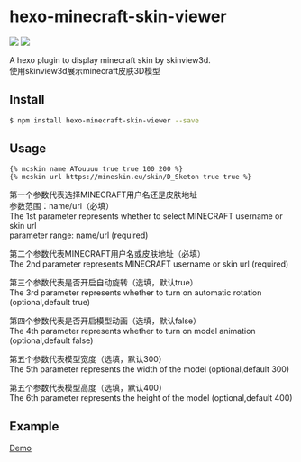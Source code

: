 # hexo-minecraft-skin-viewer
![](https://img.shields.io/npm/v/hexo-minecraft-skin-viewer)   ![](https://img.shields.io/npm/dt/hexo-minecraft-skin-viewer)

A hexo plugin to display minecraft skin by skinview3d.  
使用skinview3d展示minecraft皮肤3D模型
## Install 

```bash
$ npm install hexo-minecraft-skin-viewer --save
```

## Usage

```
{% mcskin name ATouuuu true true 100 200 %}
{% mcskin url https://mineskin.eu/skin/D_Sketon true true %}
```
第一个参数代表选择MINECRAFT用户名还是皮肤地址  
参数范围：name/url（必填）  
The 1st parameter represents whether to select MINECRAFT username or skin url  
parameter range: name/url (required)  

第二个参数代表MINECRAFT用户名或皮肤地址（必填）  
The 2nd parameter represents MINECRAFT username or skin url (required)  

第三个参数代表是否开启自动旋转（选填，默认true）  
The 3rd parameter represents whether to turn on automatic rotation (optional,default true)  

第四个参数代表是否开启模型动画（选填，默认false）  
The 4th parameter represents whether to turn on model animation (optional,default false)  

第五个参数代表模型宽度（选填，默认300）  
The 5th parameter represents the width of the model (optional,default 300)  

第五个参数代表模型高度（选填，默认400）  
The 6th parameter represents the height of the model (optional,default 400)  

## Example
[Demo](https://d-sketon.top/20220902/hexo-mcskin-demo/)
